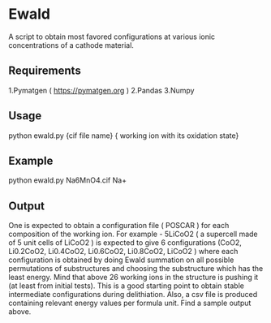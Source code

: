 # Ewald
A script to obtain most favored configurations at various ionic concentrations of a cathode material.

## Requirements

1.Pymatgen ( https://pymatgen.org )
2.Pandas
3.Numpy
 
## Usage

python ewald.py {cif file name} { working ion with its oxidation state}

## Example

python ewald.py Na6MnO4.cif Na+  

## Output

One is expected to obtain a configuration file ( POSCAR ) for each composition of the working ion. For example -  5LiCoO2 ( a supercell made of 5 unit cells of LiCoO2 ) is expected to give 6 configurations (CoO2, Li0.2CoO2, Li0.4CoO2, Li0.6CoO2, Li0.8CoO2, LiCoO2 ) where each configuration is obtained by doing Ewald summation on all possible permutations of substructures and choosing the substructure which has the least energy.  Mind that above 26 working ions in the structure is pushing it (at least from initial tests). This is a good starting point to obtain stable intermediate configurations during delithiation. Also, a csv file is produced containing relevant energy values per formula unit. Find a sample output above.


